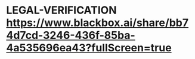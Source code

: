 # LEGAL-VERIFICATION   https://www.blackbox.ai/share/bb74d7cd-3246-436f-85ba-4a535696ea43?fullScreen=true
